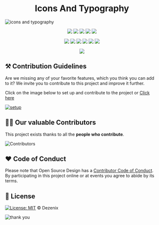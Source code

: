 <h1 align="center">Icons And Typography</h1>

![icons and typography](https://user-images.githubusercontent.com/79747022/138318202-3401a241-304c-4228-9dd0-583304e6e446.png)

<div align="center">

<a href="https://github.com/Dezenix/icons-and-typography"><img src="https://badges.frapsoft.com/os/v1/open-source.svg?v=103"></a>
<a href="https://github.com/Dezenix/icons-and-typography"><img src="https://img.shields.io/badge/Built%20by-Designers-0059b3"></a>
<a href="https://github.com/Dezenix/icons-and-typography"><img src="https://img.shields.io/static/v1.svg?label=Contributions&message=Welcome&color=yellow"></a>
<a href="https://github.com/smaranjitghose/"><img src="https://img.shields.io/badge/Maintained%3F-yes-brightgreen.svg?v=103"></a>
<a href="https://github.com/Dezenix/icons-and-typography/blob/master/LICENSE"><img src="https://img.shields.io/badge/license-MIT-blue.svg?v=103"></a>

<a href="https://github.com/Dezenix/frontend-html-css-js/graphs/contributors"><img src="https://img.shields.io/github/contributors/Dezenix/frontend-html-css-js?color=brightgreen"></a>
<a href="https://github.com/Dezenix/icons-and-typography/stargazers"><img src="https://img.shields.io/github/stars/Dezenix/icons-and-typography?color=0059b3"></a>
<a href="https://github.com/Dezenix/icons-and-typography/network/members"><img src="https://img.shields.io/github/forks/Dezenix/icons-and-typography?color=yellow"></a>
<a href="https://github.com/Dezenix/icons-and-typography/issues?q=is%3Aissue+is%3Aclosed"><img src="https://img.shields.io/github/issues-closed-raw/Dezenix/icons-and-typography?color=yellow"></a>
<a href="https://github.com/Dezenix/icons-and-typography/pulls"><img src="https://img.shields.io/github/issues-pr/Dezenix/icons-and-typography?color=brightgreen"></a>
<a href="https://github.com/Dezenix/icons-and-typography/pulls?q=is%3Apr+is%3Aclosed"><img src="https://img.shields.io/github/issues-pr-closed-raw/Dezenix/icons-and-typography?color=0059b3"></a>
<!-- <a href="https://github.com/Dezenix/icons-and-typography/issues"><img src="https://img.shields.io/github/issues/Dezenix/icons-and-typography?color=0059b3"></a> -->
<img src="https://user-images.githubusercontent.com/73097560/115834477-dbab4500-a447-11eb-908a-139a6edaec5c.gif">
  
</div>

## ⚒️ Contribution Guidelines

Are we missing any of your favorite features, which you think you can add to it? We invite you to contribute to this project and improve it further.

Click on the image below to set up and contribute to the project or [Click here](https://github.com/Dezenix/.github/blob/main/CONTRIBUTING.md)

[![setup](https://user-images.githubusercontent.com/79747022/138318450-ce744448-8e7b-41c2-aba9-6022aa4a6d44.png)](https://github.com/Dezenix/.github/blob/main/CONTRIBUTING.md)

## 👨‍💻 Our valuable Contributors

This project exists thanks to all the **people who contribute**.

![Contributors](https://contributors-img.web.app/image?repo=Dezenix/icons-and-typography)

## ❤️ Code of Conduct

Please note that Open Source Design has a [Contributor Code of Conduct](https://github.com/Dezenix/.github/blob/main/CODE_OF_CONDUCT.md). By participating in this project online or at events you agree to abide by its terms.

## 📜 License

[![License: MIT](https://img.shields.io/badge/License-MIT-yellow.svg)](./LICENSE) © Dezenix

![thank you](https://user-images.githubusercontent.com/79747022/138318507-bb914e67-a1c7-4604-999a-efbe6ba02a67.png)
